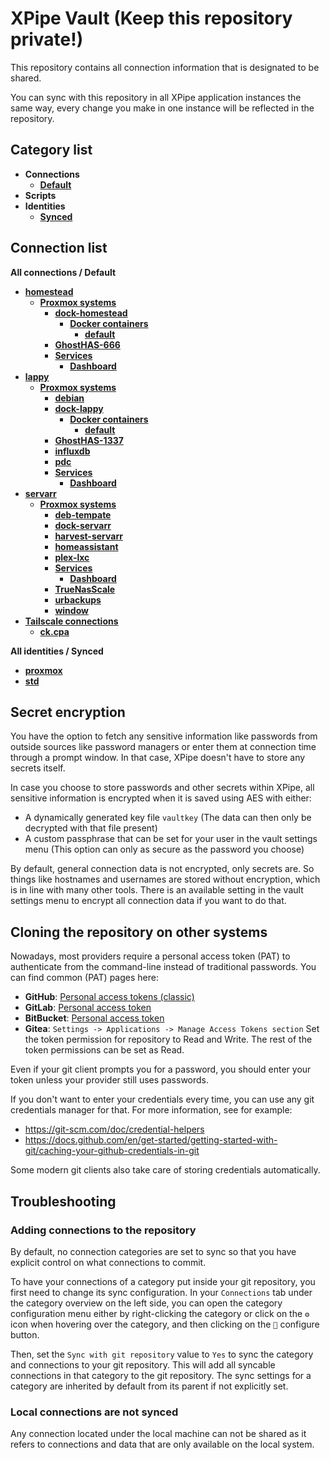 # XPipe Vault (Keep this repository private!)

This repository contains all connection information that is designated to be shared.

You can sync with this repository in all XPipe application instances the same way, every change you make in one instance will be reflected in the repository. 

## Category list

- **Connections**
  - [**Default**](categories/97458c07-75c0-4f9d-a06e-92d8cdf67c40)
- **Scripts**
- **Identities**
  - [**Synced**](categories/69aa5040-28dc-451e-b4ff-1192ce5e1e3c)

## Connection list

**All connections / Default**

- [**homestead**](stores/a7ed5760-48e2-4749-b6f5-c3326ff94a3a)
  - [**Proxmox systems**](stores/98ef287d-5335-4d5a-8d72-0f8abcbc621e)
    - [**dock-homestead**](stores/ec954d6f-e707-4980-a5bb-5713199b9b58)
      - [**Docker containers**](stores/d8fffd37-a0f0-4794-b5f4-db5e689c3d9e)
        - [**default**](stores/b4bb91b4-e783-4b7c-861b-76bd36739f16)
    - [**GhostHAS-666**](stores/f8f5ba93-ee5e-449c-b09b-a6b63491d79b)
    - [**Services**](stores/510e77ba-4763-40e7-988e-041401333799)
      - [**Dashboard**](stores/0e3f210e-42f7-42f6-a9d0-ef8440b98708)
- [**lappy**](stores/8a95f716-9f61-4074-97a5-cd36671efdf1)
  - [**Proxmox systems**](stores/88b2c11c-563d-4df9-9b2a-58ed81da43ec)
    - [**debian**](stores/cdf48555-0dbe-4404-8b95-9dd8e37866bb)
    - [**dock-lappy**](stores/93a24f62-6713-4287-9dbb-51941d783c91)
      - [**Docker containers**](stores/754d5f25-ee39-4ad5-8788-744b582c65d8)
        - [**default**](stores/ff1d81c4-c25e-4662-9677-2b3d6c21a515)
    - [**GhostHAS-1337**](stores/0cc35f69-eff4-44c2-895f-12cb604c7609)
    - [**influxdb**](stores/2607f663-ef81-48d7-b8f1-fdf7a866b9bc)
    - [**pdc**](stores/365a306c-0650-4b38-b04c-eb479768fa95)
    - [**Services**](stores/90990141-fe58-402a-b680-4e80fe8c3316)
      - [**Dashboard**](stores/344493ff-464e-4d8e-81c3-9ed470a99706)
- [**servarr**](stores/9a435a78-d258-4cfe-a427-7670ff034b33)
  - [**Proxmox systems**](stores/1ec60945-769a-4243-bcb3-17813330e4c3)
    - [**deb-tempate**](stores/03bc0265-6c0a-409f-839c-6c35c6577af8)
    - [**dock-servarr**](stores/d9261639-cf82-4cb0-9c25-9d9729a897eb)
    - [**harvest-servarr**](stores/e28b7531-4368-45db-99c6-5449a3d713ff)
    - [**homeassistant**](stores/b0ce5179-b801-46ba-a3cd-fca37e91a2cc)
    - [**plex-lxc**](stores/688d01b8-db15-4ee5-b6d8-76df0a1c5e74)
    - [**Services**](stores/40b88b5c-e414-4326-9e7c-d9f9c0cbae85)
      - [**Dashboard**](stores/27277267-3fda-4db7-b73f-fa543cf58dbf)
    - [**TrueNasScale**](stores/56655794-8149-45ef-8192-09e74913bd0c)
    - [**urbackups**](stores/d2f9a503-979d-489c-9888-bbdbb784fc6e)
    - [**window**](stores/804acc42-117c-43d4-9178-efb34db418e6)
- [**Tailscale connections**](stores/66fd26e9-8a47-49f3-9acd-2a6c6d3a6795)
  - [**ck.cpa**](stores/393a851b-6011-4c0a-9d2d-b1d6a08cfe0f)

**All identities / Synced**

- [**proxmox**](stores/76ff10ab-1731-4486-8a6e-4262596c5ccd)
- [**std**](stores/6b208234-c915-4daf-96d7-398014ecbcde)


## Secret encryption

You have the option to fetch any sensitive information like passwords from outside sources like password managers or enter them at connection time through a prompt window. In that case, XPipe doesn't have to store any secrets itself.

In case you choose to store passwords and other secrets within XPipe, all sensitive information is encrypted when it is saved using AES with either:

- A dynamically generated key file `vaultkey` (The data can then only be decrypted with that file present)
- A custom passphrase that can be set for your user in the vault settings menu (This option can only as secure as the password you choose)

By default, general connection data is not encrypted, only secrets are.
So things like hostnames and usernames are stored without encryption, which is in line with many other tools.
There is an available setting in the vault settings menu to encrypt all connection data if you want to do that.

## Cloning the repository on other systems

Nowadays, most providers require a personal access token (PAT) to authenticate from the command-line instead of traditional passwords.
You can find common (PAT) pages here:
- **GitHub**: [Personal access tokens (classic)](https://github.com/settings/tokens)
- **GitLab**: [Personal access token](https://docs.gitlab.com/ee/user/profile/personal_access_tokens.html)
- **BitBucket**: [Personal access token](https://support.atlassian.com/bitbucket-cloud/docs/access-tokens/)
- **Gitea**: `Settings -> Applications -> Manage Access Tokens section`
Set the token permission for repository to Read and Write. The rest of the token permissions can be set as Read.

Even if your git client prompts you for a password, you should enter your token unless your provider still uses passwords.

If you don't want to enter your credentials every time, you can use any git credentials manager for that.
For more information, see for example:
- https://git-scm.com/doc/credential-helpers
- https://docs.github.com/en/get-started/getting-started-with-git/caching-your-github-credentials-in-git

Some modern git clients also take care of storing credentials automatically.

## Troubleshooting

### Adding connections to the repository

By default, no connection categories are set to sync so that you have explicit control on what connections to commit.

To have your connections of a category put inside your git repository, you first need to change its sync configuration.
In your `Connections` tab under the category overview on the left side, you can open the category configuration menu either by right-clicking the category or click on the `⚙️` icon when hovering over the category, and then clicking on the `🔧` configure button.

Then, set the `Sync with git repository` value to `Yes` to sync the category and connections to your git repository.
This will add all syncable connections in that category to the git repository.
The sync settings for a category are inherited by default from its parent if not explicitly set.

### Local connections are not synced

Any connection located under the local machine can not be shared as it refers to connections and data that are only available on the local system.
